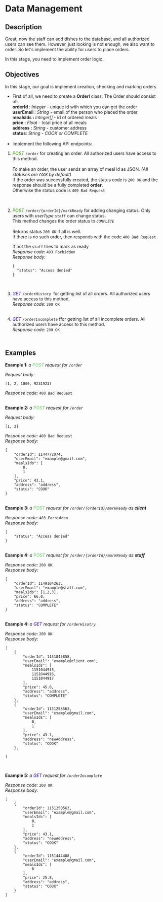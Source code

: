 <h1>Data Management</h1>

<h2>Description</h2>

<p>Great, now the staff can add dishes to the database, and all authorized users can see them. However, just looking is not enough, we also want to order. So let&#39;s implement the ability for users to place orders.</p>

<p>In this stage, you need to implement order logic.</p>

<h2>Objectives</h2>

<p>In this stage, our goal is implement creation, checking and marking orders.</p>

<ul>
	<li>First of all, we need to create a <strong>Orderl</strong> class. The Order should consist of:<br />
	<strong>orderId </strong>: <em>Integer</em> - unique id with which you can get the order<br />
	<strong>userEmail </strong>: <em>String</em> - email of the person who placed the order<br />
	<strong>mealsIds :</strong><em> Integer[] </em>- id of ordered meals<br />
	<strong>price</strong> : <em>Float - </em>total price of all meals<br />
	<strong>address</strong> : <em>String - </em>customer address<br />
	<strong>status</strong>: <em>String</em> - <em>COOK or COMPLETE</em><br />
	&nbsp;</li>
	<li>Implement the following API endpoints:</li>
</ul>

<ol>
	<li><em><span style="color:#339900">POST</span></em> <code>/order</code> for creating an order. All authorized users have access to this method.<br />
	<br />
	To make an order, the user sends an array of meal id as JSON. <em>(All statuses are <code>COOK</code> by default)</em><br />
	If the order was successfully created, the status code is <code>200 OK</code> and the response should be a fully completed <strong>order</strong>.<br />
	Otherwise the status code is <code>400 Bad Request</code><br />
	<br />
	&nbsp;</li>
	<li>
	<p><em><span style="color:#339900">POST</span></em> <code>/order/{orderId}/markReady</code> for adding changing status. Only users with <em>userType</em> <code>staff</code> can change status.<br />
	This method changes the order status to <em><code>COMPLETE</code></em><br />
	<br />
	Returns status <code>200 OK</code> if all is well.<br />
	If there is no such order, then responds with the code <code>400 Bad Request</code></p>

<p>If not the <code>staff</code> tries to mark as ready<br />
	<em>Response code: </em><code>403 Forbidden </code><br />
	<em>Response body: </em></p>

<pre>
<code class="language-json">{
  "status": "Access denied"
}</code></pre>

<p>&nbsp;</p>
	</li>
	<li>
	<p><span style="color:#3300cc"><em>GET</em></span> <code>/orderHistory </code>for getting list of all orders. All authorized users have access to this method.<br />
	<em>Response code: </em><code>200 OK </code><br />
	&nbsp;</p>
	</li>
	<li>
	<p><span style="color:#3300cc"><em>GET</em></span> <code>/orderIncomplete</code> ffor getting list of all incomplete orders. All authorized users have access to this method.<br />
	<em>Response code: </em><code>200 OK</code></p>
	</li>
</ol>

<h2><br />
Examples</h2>

<p><strong>Example 1: </strong><em>a <span style="color:#66cc66">POST</span> request for <code>/order</code></em></p>

<p><em>Request body:</em></p>

<pre>
<code class="language-json">[1, 2, 1000, 9231923]</code></pre>

<p><em>Response code: </em><code>400 Bad Request</code><br />


<p><strong>&nbsp;<br />
Example 2: </strong><em>a <span style="color:#66cc66">POST</span> request for <code>/order</code></em></p>

<p><em>Request body:</em></p>

<pre>
<code class="language-json">[1, 2]</code></pre>

<p><em>Response code: </em><code>400 Bad Request</code><br />
<em>Response body:</em></p>

<pre>
<code class="language-json">{
    "orderId": 1144772074,
    "userEmail": "example@gmail.com",
    "mealsIds": [
        0,
        1
    ],
    "price": 43.1,
    "address": "address",
    "status": "COOK"
}</code></pre>

<p><strong>&nbsp;<br />
Example 3: </strong><em>a <span style="color:#66cc66">POST</span> request for <code>/order/{orderId}/markReady</code> as <strong>client</strong></em></p>

<p><em>Response code: </em><code>403 Forbidden</code><br />
<em>Response body:</em></p>

<pre>
<code class="language-json">{
    "status": "Access denied"
}</code></pre>

<p><strong>&nbsp;<br />
Example 4: </strong><em>a <span style="color:#66cc66">POST</span> request for <code>/order/{orderId}/markReady</code> as <strong>staff</strong></em></p>

<p><em>Response code: </em><code>200 OK</code><br />
<em>Response body:</em></p>

<pre>
<code class="language-json">{
    "orderId": 1149104263,
    "userEmail": "example@staff.com",
    "mealsIds": [1,2,3],
    "price": 66.0,
    "address": "address",
    "status": "COMPLETE"
}</code></pre>

<p><strong>&nbsp;<br />
Example 4: </strong><em>a <span style="color:#3300cc">GET</span> request for <code>/orderHisotry</code></em></p>

<p><em>Response code: </em><code>200 OK</code><br />
<em>Response body:</em></p>

<pre>
<code class="language-json">[
    {
        "orderId": 1151045858,
        "userEmail": "example@client.com",
        "mealsIds": [
            1151044915,
            1151044916,
            1151044917
        ],
        "price": 45.0,
        "address": "address",
        "status": "COMPLETE"
    },
    {
        "orderId": 1151258563,
        "userEmail": "example@gmail.com",
        "mealsIds": [
            0,
            1
        ],
        "price": 43.1,
        "address": "newAddress",
        "status": "COOK"
    },
   
]</code></pre>

<p>&nbsp;</p>

<p><strong>Example 5: </strong><em>a <span style="color:#3300cc">GET</span> request for <code>/orderIncomplete</code></em></p>

<p><em>Response code: </em><code>200 OK</code><br />
<em>Response body:</em></p>

<pre>
<code class="language-json">[
    {
        "orderId": 1151258563,
        "userEmail": "example@gmail.com",
        "mealsIds": [
            0,
            1
        ],
        "price": 43.1,
        "address": "newAddress",
        "status": "COOK"
    },
    {
        "orderId": 1151444488,
        "userEmail": "example@gmail.com",
        "mealsIds": [
            0
        ],
        "price": 25.8,
        "address": "address",
        "status": "COOK"
    }
]</code></pre>

<p>&nbsp;</p>

<p>&nbsp;</p>

<p>&nbsp;</p>

<p>&nbsp;</p>

<p>&nbsp;</p>

<p>&nbsp;</p>

<p style="color:#aaaaaa">&nbsp;</p>
